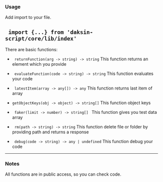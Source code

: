 ### Usage

Add import to your file.

`
import {...} from 'daksin-script/core/lib/index'`
---

There are basic functions:

* `
returnFunction(arg -> string) -> string` This function returns an element which you provide 
   
* `
evaluateFunction(code -> string) -> string` This function evaluates your code

* `
latestItem(array -> any[]) -> any` This function returns last item of array
   
* `
getObjectKeys(obj -> object) -> string[] ` This function object keys 
  
* ` 
faker(limit -> number) -> string[]  ` This function gives you test data array
  
* `
rm(path -> string) -> string` This function delete file or folder by providing path and returns a response
  
* `
debug(code -> string) -> any | undefined` This function debug your code
  
---
  
### Notes
All functions are in public access, so you can check code.

